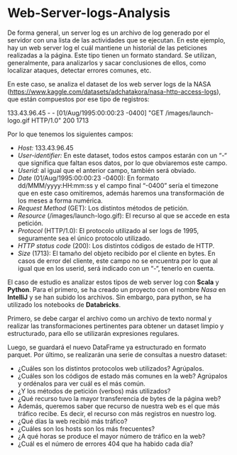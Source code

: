 # Web-Server-logs-Analysis

De forma general, un server log es un archivo de log generado por el servidor con una lista de las actividades que se ejecutan. En este ejemplo, hay un web server log el cuál mantiene un historial de las peticiones realizadas a la página. Este tipo tienen un formato standard. Se utilizan, generalmente, para analizarlos y sacar conclusiones de ellos, como localizar ataques, detectar errores comunes, etc.

En este caso, se analiza el dataset de los web server logs de la NASA (https://www.kaggle.com/datasets/adchatakora/nasa-http-access-logs), que están compuestos por ese tipo de registros:

133.43.96.45 - - [01/Aug/1995:00:00:23 -0400] "GET /images/launch-logo.gif HTTP/1.0" 200 1713

Por lo que tenemos los siguientes campos:
- *Host:* 133.43.96.45
- *User-identifier:* En este dataset, todos estos campos estarán con un “-“ que significa que faltan esos datos, por lo que obviaremos este campo.
- *Userid:* al igual que el anterior campo, también será obviado.
-  *Date* (01/Aug/1995:00:00:23 -0400): En formato dd/MMM/yyyy:HH:mm:ss y el campo final “-0400” sería el timezone que en este caso omitiremos, además haremos una transformación de los meses a forma numérica.
-  *Request Method* (GET): Los distintos métodos de petición.
-  *Resource* (/images/launch-logo.gif): El recurso al que se accede en esta petición.
-  *Protocol* (HTTP/1.0): El protocolo utilizado al ser logs de 1995, seguramente sea el único protocolo utilizado.
-  *HTTP status code* (200): Los distintos códigos de estado de HTTP.
-  *Size* (1713): El tamaño del objeto recibido por el cliente en bytes. En casos de error del cliente, este campo no se encuentra por lo que al igual que en los userid, será indicado con un “-“, tenerlo en cuenta.

El caso de estudio es analizar estos tipos de web server log con **Scala** y **Python**. Para el primero, se ha creado un proyecto con el nombre *Nasa* en **IntelliJ** y se han subido los archivos. Sin embargo, para python, se ha utilizado los notebooks de **Databricks**.

Primero, se debe cargar el archivo como un archivo de texto normal y realizar las transformaciones pertinentes para obtener un dataset limpio y estructurado, para ello se utilizarán expresiones regulares. 

Luego, se guardará el nuevo DataFrame ya estructurado en formato parquet. Por último, se realizarán una serie de consultas a nuestro dataset:
- ¿Cuáles son los distintos protocolos web utilizados? Agrúpalos.
- ¿Cuáles son los códigos de estado más comunes en la web? Agrúpalos y ordénalos 
para ver cuál es el más común.
- ¿Y los métodos de petición (verbos) más utilizados?
- ¿Qué recurso tuvo la mayor transferencia de bytes de la página web?
- Además, queremos saber que recurso de nuestra web es el que más tráfico recibe. Es 
decir, el recurso con más registros en nuestro log.
- ¿Qué días la web recibió más tráfico?
- ¿Cuáles son los hosts son los más frecuentes?
- ¿A qué horas se produce el mayor número de tráfico en la web?
- ¿Cuál es el número de errores 404 que ha habido cada día?
